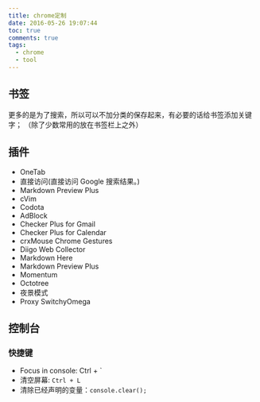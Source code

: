 ```yaml
---
title: chrome定制
date: 2016-05-26 19:07:44
toc: true
comments: true
tags:
  - chrome
  - tool
---
```


## 书签

更多的是为了搜索，所以可以不加分类的保存起来，有必要的话给书签添加关键字；
（除了少数常用的放在书签栏上之外）

## 插件

- OneTab
- 直接访问(直接访问 Google 搜索结果。)
- Markdown Preview Plus
- cVim
- Codota
- AdBlock
- Checker Plus for Gmail
- Checker Plus for Calendar
- crxMouse Chrome Gestures
- Diigo Web Collector
- Markdown Here
- Markdown Preview Plus
- Momentum
- Octotree
- 夜景模式
- Proxy SwitchyOmega

## 控制台

### 快捷键

- Focus in console: Ctrl + `
- 清空屏幕: `Ctrl + L`
- 清除已经声明的变量：`console.clear();`
